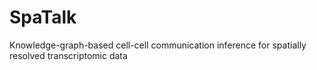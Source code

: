 # SpaTalk
Knowledge-graph-based cell-cell communication inference for spatially resolved transcriptomic data
